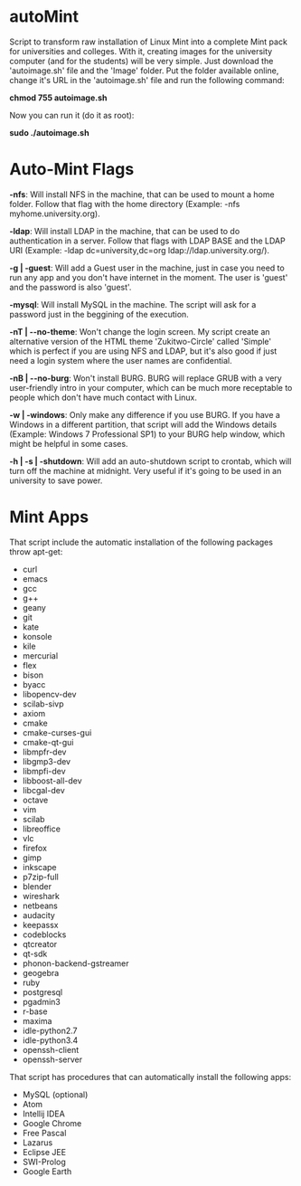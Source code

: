 # autoMint
Script to transform raw installation of Linux Mint into a complete Mint pack for universities and colleges. With it, creating images for the university computer (and for the students) will be very simple. Just download the 'autoimage.sh' file and the 'Image' folder. Put the folder available online, change it's URL in the 'autoimage.sh' file and run the following command:

  **chmod 755 autoimage.sh**

Now you can run it (do it as root):

  **sudo ./autoimage.sh**

# Auto-Mint Flags

  **-nfs**: Will install NFS in the machine, that can be used to mount a home folder. Follow that flag with the home directory (Example: -nfs myhome.university.org).
    
  **-ldap**: Will install LDAP in the machine, that can be used to do authentication in a server. Follow that flags with LDAP BASE and the LDAP URI (Example: -ldap dc=university,dc=org ldap://ldap.university.org/).
    
  **-g | -guest**: Will add a Guest user in the machine, just in case you need to run any app and you don't have internet in the moment. The user is 'guest' and the password is also 'guest'.
    
  **-mysql**: Will install MySQL in the machine. The script will ask for a password just in the beggining of the execution.
    
  **-nT | --no-theme**: Won't change the login screen. My script create an alternative version of the HTML theme 'Zukitwo-Circle' called 'Simple' which is perfect if you are using NFS and LDAP, but it's also good if just need a login system where the user names are confidential.
    
  **-nB | --no-burg**: Won't install BURG. BURG will replace GRUB with a very user-friendly intro in your computer, which can be much more receptable to people which don't have much contact with Linux.
    
  **-w | -windows**: Only make any difference if you use BURG. If you have a Windows in a different partition, that script will add the Windows details (Example: Windows 7 Professional SP1) to your BURG help window, which might be helpful in some cases.
    
  **-h | -s | -shutdown**: Will add an auto-shutdown script to crontab, which will turn off the machine at midnight. Very useful if it's going to be used in an university to save power.

# Mint Apps
That script include the automatic installation of the following packages throw apt-get:
* curl
* emacs
* gcc
* g++
* geany
* git
* kate
* konsole
* kile
* mercurial
* flex
* bison
* byacc
* libopencv-dev
* scilab-sivp
* axiom
* cmake
* cmake-curses-gui
* cmake-qt-gui
* libmpfr-dev
* libgmp3-dev
* libmpfi-dev
* libboost-all-dev
* libcgal-dev
* octave
* vim
* scilab
* libreoffice
* vlc
* firefox
* gimp
* inkscape
* p7zip-full
* blender
* wireshark
* netbeans
* audacity
* keepassx
* codeblocks
* qtcreator
* qt-sdk
* phonon-backend-gstreamer
* geogebra
* ruby
* postgresql
* pgadmin3
* r-base
* maxima
* idle-python2.7
* idle-python3.4
* openssh-client
* openssh-server

That script has procedures that can automatically install the following apps:
* MySQL (optional)
* Atom
* Intellij IDEA
* Google Chrome
* Free Pascal
* Lazarus
* Eclipse JEE
* SWI-Prolog
* Google Earth
